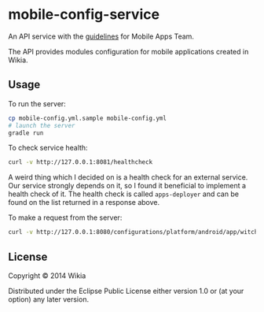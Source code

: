 # mobile-config-service

An API service with the [guidelines](https://github.com/Wikia/guidelines/tree/master/APIDesign) for Mobile Apps Team.

The API provides modules configuration for mobile applications created in Wikia.

## Usage

To run the server:

```bash
cp mobile-config.yml.sample mobile-config.yml
# launch the server
gradle run
```

To check service health:
```bash
curl -v http://127.0.0.1:8081/healthcheck
```
A weird thing which I decided on is a health check for an external service. Our service strongly depends on it,
so I found it beneficial to implement a health check of it. The health check is called `apps-deployer`
and can be found on the list returned in a response above.

To make a request from the server:
```bash
curl -v http://127.0.0.1:8080/configurations/platform/android/app/witcher
```

## License

Copyright © 2014 Wikia

Distributed under the Eclipse Public License either version 1.0 or (at your option) any later version.